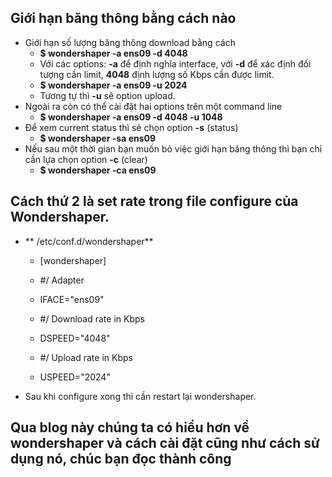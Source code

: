 ## Giới hạn băng thông bằng cách nào
- Giới hạn số lượng băng thông download bằng cách
  - **$ wondershaper -a ens09 -d 4048**
  - Với các options: **-a** để định nghĩa interface, với **-d** để xác định đối tượng cần limit, **4048** định lượng số Kbps
cần được limit.
  - **$ wondershaper -a ens09 -u 2024**
  - Tương tự thì **-u** sẽ option upload.
- Ngoài ra còn có thể cài đặt hai options trên một command line
  - **$ wondershaper -a ens09 -d 4048 -u 1048**
- Để xem current status thì sẽ chọn option **-s** (status)
  - **$ wondershaper -sa ens09** 
- Nếu sau một thời gian bạn muốn bỏ việc giới hạn băng thông thì bạn chỉ cần lựa chọn option **-c** (clear)
  - **$ wondershaper -ca ens09**
## Cách thứ 2 là set rate trong file configure của Wondershaper.
- ** /etc/conf.d/wondershaper**
  - [wondershaper]
  - #/ Adapter
  - IFACE="ens09"

  - #/ Download rate in Kbps
  - DSPEED="4048"

  - #/ Upload rate in Kbps
  - USPEED="2024"

- Sau khi configure xong thì cần restart lại wondershaper.
## Qua blog này chúng ta có hiểu hơn về wondershaper và cách cài đặt cũng như cách sử dụng nó, chúc bạn đọc thành công
